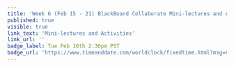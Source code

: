```yaml
---
title: 'Week 6 (Feb 15 - 21) BlackBoard Collaborate Mini-lectures and Activities'
published: true
visible: true
link_text: 'Mini-lectures and Activities'
link_url: ''
badge_label: Tue Feb 16th 2:30pm PST
badge_url: 'https://www.timeanddate.com/worldclock/fixedtime.html?msg=CMPT-363+Review+and+Discussion&iso=20230216T1430&p1=256&ah=1&am=50'
---
```

